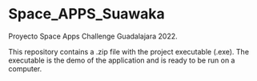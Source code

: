 # Space_APPS_Suawaka
Proyecto Space Apps Challenge Guadalajara 2022.

This repository contains a .zip file with the project executable (.exe).
The executable is the demo of the application and is ready to be run on a computer.
